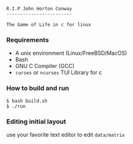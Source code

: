 ```
R.I.P John Horton Conway
------------------------

The Game of Life in c for linux
```
### Requirements
- A unix environment (Linux/FreeBSD/MacOS)
- Bash
- GNU C Compiler (GCC)
- ```curses``` or ```ncurses``` TUI Library for c
### How to build and run
```
$ bash build.sh
$ ./run
```
### Editing initial layout
use your favorite text editor to edit ```data/matrix```

